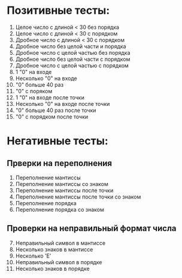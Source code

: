# Позитивные тесты:
1. Целое число с длиной < 30 без порядка
2. Целое число с длиной < 30 с порядком
3. Дробное число с длиной < 30 c порядком
4. Дробное число без целой части и порядка
5. Дробное число с целой частью без порядка
6. Дробное число без целой части с порядком
7. Дробное число с целой частью с порядком
8. 1 "0" на входе
9. Несколько "0" на входе
10. "0" больше 40 раз
11. "0" с поряком
12. 1 "0" на входе после точки
13. Несколько "0" на входе после точки
14. "0" больше 40 раз после точки
15. "0" с порядком после точки
# Негативные тесты:
## Прверки на переполнения
1. Переполнение мантиссы
2. Переполнение мантиссы со знаком
3. Переполнение мантиссы после точки
4. Переполнение мантиссы после точки со знаком
5. Переполнение порядка
6. Переполнение порядка со знаком
## Проверки на неправильный формат числа
7. Неправильный символ в мантиссе
8. Несколько знаков в мантиссе
9. Несколько 'E'
10. Неправильный символ в порядке
11. Несколько знаков в порядке
